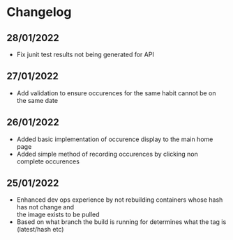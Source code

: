 # Changelog

## 28/01/2022
-   Fix junit test results not being generated for API

## 27/01/2022
-   Add validation to ensure occurences for the same habit cannot be on the same date

## 26/01/2022
-   Added basic implementation of occurence display to the main home page
-   Added simple method of recording occurences by clicking non complete occurences

## 25/01/2022
-   Enhanced dev ops experience by not rebuilding containers whose hash has not change and \
    the image exists to be pulled
-   Based on what branch the build is running for determines what the tag is (latest/hash etc)